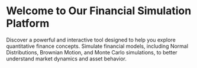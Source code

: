 # Welcome to Our Financial Simulation Platform

Discover a powerful and interactive tool designed to help you explore quantitative finance concepts. Simulate financial models, including Normal Distributions, Brownian Motion, and Monte Carlo simulations, to better understand market dynamics and asset behavior.
